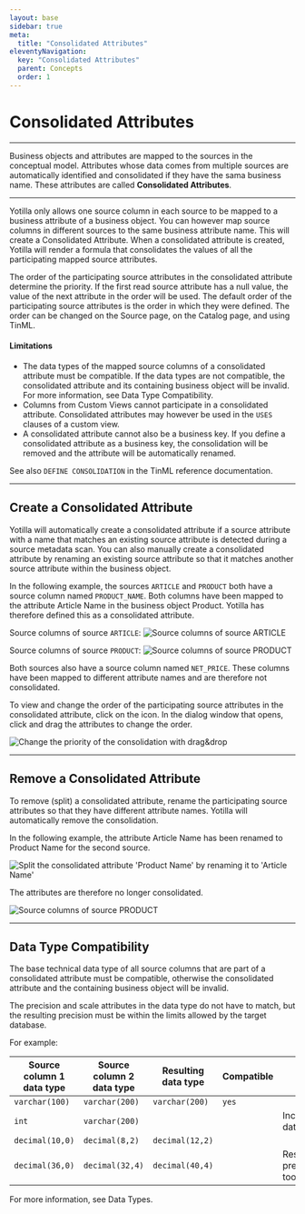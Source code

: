 ```yaml
---
layout: base
sidebar: true
meta:
  title: "Consolidated Attributes"
eleventyNavigation:
  key: "Consolidated Attributes"
  parent: Concepts
  order: 1
---
```


# Consolidated Attributes

***
<p class="lead">
Business objects and attributes are mapped to the sources in the conceptual model.
Attributes whose data comes from multiple sources are automatically identified and consolidated if they have the sama business name.
These attributes are called <strong>Consolidated Attributes</strong>.
</p>

***

Yotilla only allows one source column in each source to be mapped to a business attribute of a business object. You can however map source columns in different sources to the same business attribute name. This will create a Consolidated Attribute. When a consolidated attribute is created, Yotilla will render a formula that consolidates the values of all the participating mapped source attributes.

The order of the participating source attributes in the consolidated attribute determine the priority. If the first read source attribute has a null value, the value of the next attribute in the order will be used. The default order of the participating source attributes is the order in which they were defined. The order can be changed on the Source page, on the Catalog page, and using TinML.


<div class="callout callout-info" markdown='1'>

#### Limitations

* The data types of the mapped source columns of a consolidated attribute must be compatible. If the data types are not compatible, the consolidated attribute and its containing business object will be invalid. For more information, see Data Type Compatibility.
* Columns from Custom Views cannot participate in a consolidated attribute. Consolidated attributes may however be used in the `USES` clauses of a custom view.
* A consolidated attribute cannot also be a business key. If you define a consolidated attribute as a business key, the consolidation will be removed and the attribute will be automatically renamed.

See also `DEFINE CONSOLIDATION` in the TinML reference documentation.
</div>

***

## Create a Consolidated Attribute
Yotilla will automatically create a consolidated attribute if a source attribute with a name that matches an existing source attribute is detected during a source metadata scan.
You can also manually create a consolidated attribute by renaming an existing source attribute so that it matches another source attribute within the business object.

In the following example, the sources `ARTICLE` and `PRODUCT` both have a source column named `PRODUCT_NAME`.
Both columns have been mapped to the attribute Article Name in the business object Product.
Yotilla has therefore defined this as a consolidated attribute.

Source columns of source `ARTICLE`:
<img src="{{ '/assets/images/documentation/ca-example-1a.png' | url}}" class="img-fluid" alt="Source columns of source ARTICLE" />

Source columns of source `PRODUCT`:
<img src="{{ '/assets/images/documentation/ca-example-2.png' | url}}" class="img-fluid" alt="Source columns of source PRODUCT" />

Both sources also have a source column named `NET_PRICE`. These columns have been mapped to different attribute names and are therefore not consolidated.

To view and change the order of the participating source attributes in the consolidated attribute, click on the icon.
In the dialog window that opens, click and drag the attributes to change the order.

<img src="{{ '/assets/images/documentation/ca-change-order.png' | url}}" class="img-fluid" alt="Change the priority of the consolidation with drag&drop" />

***

## Remove a Consolidated Attribute

To remove (split) a consolidated attribute, rename the participating source attributes so that they have different attribute names.
Yotilla will automatically remove the consolidation.

In the following example, the attribute Article Name has been renamed to Product Name for the second source.

<img src="{{ '/assets/images/documentation/ca-example-1b.png' | url}}" class="img-fluid" alt="Split the consolidated attribute 'Product Name' by renaming it to 'Article Name'" />

The attributes are therefore no longer consolidated.

<img src="{{ '/assets/images/documentation/ca-example-2b.png' | url}}" class="img-fluid" alt="Source columns of source PRODUCT" />

***

## Data Type Compatibility

The base technical data type of all source columns that are part of a consolidated attribute must be compatible, otherwise the consolidated attribute and the containing business object will be invalid.

The precision and scale attributes in the data type do not have to match, but the resulting precision must be within the limits allowed by the target database.

For example:

| Source column 1 data type	 | Source column 2 data type	 | Resulting data type	 | Compatible | Note                              |
|----------------------------|----------------------------|----------------------|------------|-----------------------------------|
| `varchar(100)`             | `varchar(200)`               | 	`varchar(200)`      | `yes`      |                                   |
| `int`	                       | `varchar(200)`	|                      |            | Incompatible data types           |
| `decimal(10,0)` | `decimal(8,2)` |	`decimal(12,2)`|            |                                   |
| `decimal(36,0)` | `decimal(32,4)` |	`decimal(40,4)`|            | Resulting precision is too large  |


For more information, see Data Types.
